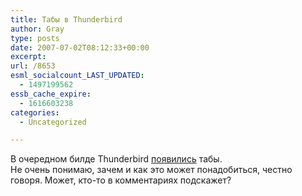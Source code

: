```yaml
---
title: Табы в Thunderbird
author: Gray
type: posts
date: 2007-07-02T08:12:33+00:00
excerpt:
url: /8653
esml_socialcount_LAST_UPDATED:
  - 1497199562
essb_cache_expire:
  - 1616603238
categories:
  - Uncategorized

---
```








В очередном билде Thunderbird <a href="http://blog.mozilla.com/bienvenu/2007/06/27/initial-support-for-tabbed-e-mail-in-todays-trunkbuild/" target="_blank">появились</a> табы.  
Не очень понимаю, зачем и как это может понадобиться, честно говоря. Может, кто-то в комментариях подскажет?